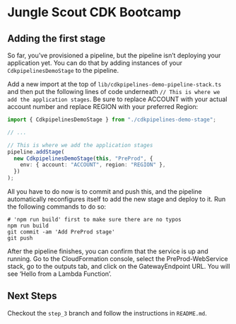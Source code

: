 # Jungle Scout CDK Bootcamp

## Adding the first stage

So far, you’ve provisioned a pipeline, but the pipeline isn’t deploying your application yet. You can do that by adding instances of your `CdkpipelinesDemoStage` to the pipeline.

Add a new import at the top of `lib/cdkpipelines-demo-pipeline-stack.ts` and then put the following lines of code underneath `// This is where we add the application stages`. Be sure to replace ACCOUNT with your actual account number and replace REGION with your preferred Region:

```typescript
import { CdkpipelinesDemoStage } from "./cdkpipelines-demo-stage";

// ...

// This is where we add the application stages
pipeline.addStage(
  new CdkpipelinesDemoStage(this, "PreProd", {
    env: { account: "ACCOUNT", region: "REGION" },
  })
);
```

All you have to do now is to commit and push this, and the pipeline automatically reconfigures itself to add the new stage and deploy to it. Run the following commands to do so:

```shell
# 'npm run build' first to make sure there are no typos
npm run build
git commit -am 'Add PreProd stage'
git push
```

After the pipeline finishes, you can confirm that the service is up and running. Go to the CloudFormation console, select the PreProd-WebService stack, go to the outputs tab, and click on the GatewayEndpoint URL. You will see ‘Hello from a Lambda Function’.

## Next Steps

Checkout the `step_3` branch and follow the instructions in `README.md`.
